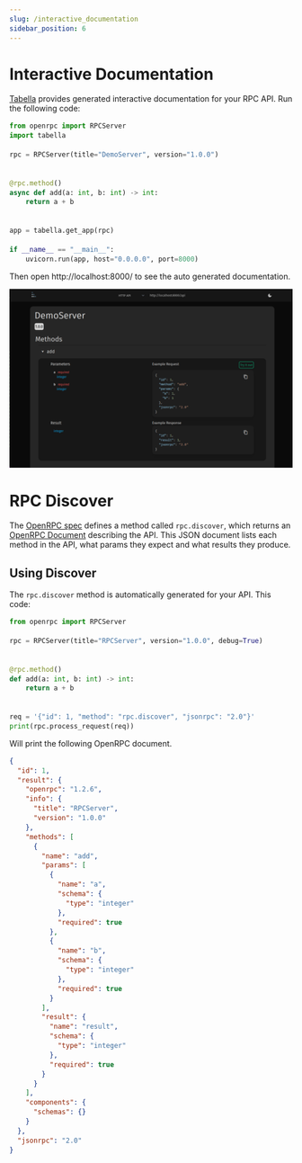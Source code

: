 ```yaml
---
slug: /interactive_documentation
sidebar_position: 6
---
```


# Interactive Documentation

[Tabella](https://gitlab.com/mburkard/tabella) provides generated interactive
documentation for your RPC API. Run the following code:

```python
from openrpc import RPCServer
import tabella

rpc = RPCServer(title="DemoServer", version="1.0.0")


@rpc.method()
async def add(a: int, b: int) -> int:
    return a + b


app = tabella.get_app(rpc)

if __name__ == "__main__":
    uvicorn.run(app, host="0.0.0.0", port=8000)
```
Then open http://localhost:8000/ to see the auto generated documentation.

![img.png](demo.png)

# RPC Discover

The [OpenRPC spec](https://spec.open-rpc.org/) defines a method called `rpc.discover`,
which returns an [OpenRPC Document](https://spec.open-rpc.org/#openrpc-document)
describing the API. This JSON document lists each method in the API, what params they
expect and what results they produce.

## Using Discover

The `rpc.discover` method is automatically generated for your API. This code:

```python
from openrpc import RPCServer

rpc = RPCServer(title="RPCServer", version="1.0.0", debug=True)


@rpc.method()
def add(a: int, b: int) -> int:
    return a + b


req = '{"id": 1, "method": "rpc.discover", "jsonrpc": "2.0"}'
print(rpc.process_request(req))
```

Will print the following OpenRPC document.

```json
{
  "id": 1,
  "result": {
    "openrpc": "1.2.6",
    "info": {
      "title": "RPCServer",
      "version": "1.0.0"
    },
    "methods": [
      {
        "name": "add",
        "params": [
          {
            "name": "a",
            "schema": {
              "type": "integer"
            },
            "required": true
          },
          {
            "name": "b",
            "schema": {
              "type": "integer"
            },
            "required": true
          }
        ],
        "result": {
          "name": "result",
          "schema": {
            "type": "integer"
          },
          "required": true
        }
      }
    ],
    "components": {
      "schemas": {}
    }
  },
  "jsonrpc": "2.0"
}
```
